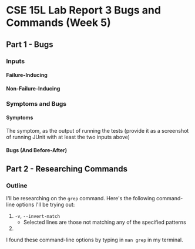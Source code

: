 # CSE 15L Lab Report 3 Bugs and Commands (Week 5)

## Part 1 - Bugs
### Inputs
#### Failure-Inducing
#### Non-Failure-Inducing

### Symptoms and Bugs
#### Symptoms
The symptom, as the output of running the tests (provide it as a screenshot of running JUnit with at least the two inputs above)

#### Bugs (And Before-After)


## Part 2 - Researching Commands

### Outline
I'll be researching on the `grep` command. Here's the following command-line options I'll be trying out:
1. `-v`, `--invert-match`
   - Selected lines are those not matching any of the specified
             patterns
2. 


I found these command-line options by typing in `man grep` in my terminal.